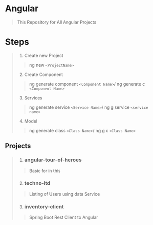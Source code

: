 # Angular
>This Repository for All Angular Projects

# Steps
> 1. Create new Project
>>ng new ```<ProjectName>```
> 2. Create Component 
>> ng generate component ```<Component Name>```/
>> ng generate c ```<Component Name>```
>3. Services 
>> ng generate service ```<Service Name>```/
>> ng g service ```<service name>```
>4. Model
>> ng generate class ```<Class Name>```/
>> ng g c ```<Class Name>```

## Projects
> 1. ### angular-tour-of-heroes
>> Basic for in this
> 2. ### techno-ltd
>> Listing of Users using data Service
> 3. ### inventory-client
>> Spring Boot Rest Client to Angular
